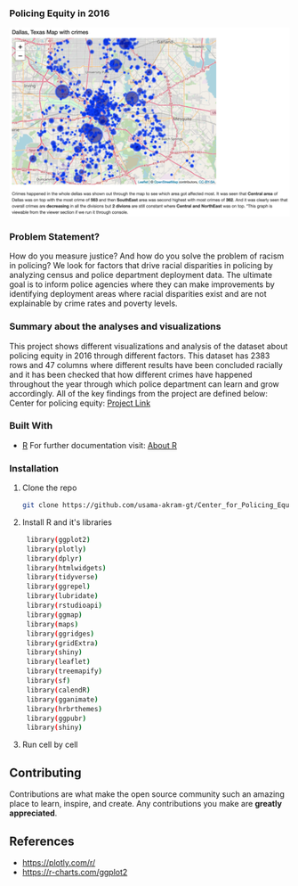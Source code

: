 ### Policing Equity in 2016

<p align="center">
   <img src="https://github.com/usama-akram-gt/Center_for_Policing_Equity/blob/master/map.png" />
</p>

### Problem Statement?
How do you measure justice? And how do you solve the problem of racism in policing? We look for factors that drive racial disparities in policing by analyzing census and police department deployment data. The ultimate goal is to inform police agencies where they can make improvements by identifying deployment areas where racial disparities exist and are not explainable by crime rates and poverty levels.

### Summary about the analyses and visualizations
This project shows different visualizations and analysis of the
dataset about policing equity in 2016 through different factors. This
dataset has 2383 rows and 47 columns where different results have been
concluded racially and it has been checked that how different crimes
have happened throughout the year through which police department can
learn and grow accordingly. All of the key findings from the project are
defined below: <br>
Center for policing equity: <a href="https://www.kaggle.com/osamaakrambaig/center-for-policing-equity">Project Link</a>

### Built With
* [R](https://www.r-project.org/)
For further documentation visit: <a href="https://www.r-project.org/about.html">About R</a>

### Installation
1. Clone the repo
   ```sh
   git clone https://github.com/usama-akram-gt/Center_for_Policing_Equity.git
   ```
2. Install R and it's libraries
   ```sh
    library(ggplot2)
    library(plotly)
    library(dplyr)
    library(htmlwidgets)
    library(tidyverse)
    library(ggrepel)
    library(lubridate)
    library(rstudioapi)
    library(ggmap)
    library(maps)
    library(ggridges)
    library(gridExtra)
    library(shiny)
    library(leaflet)
    library(treemapify)
    library(sf)
    library(calendR)
    library(gganimate)
    library(hrbrthemes)
    library(ggpubr)
    library(shiny)
   ```
3. Run cell by cell
   

<!-- CONTRIBUTING -->
## Contributing
Contributions are what make the open source community such an amazing place to learn, inspire, and create. Any contributions you make are **greatly appreciated**.


## References
  * https://plotly.com/r/
  * https://r-charts.com/ggplot2